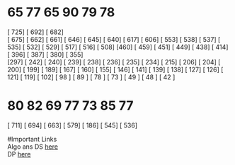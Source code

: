 # 65 77 65 90 79 78  

[ 725]
[ 692] 
[ 682]  
[ 675]
[ 662]
[ 661]
[ 646] 
[ 645] 
[ 640]
[ 617] 
[ 606]
[ 553]
[ 538]
[ 537] 
[ 535] 
[ 532] 
[ 529] 
[ 517] 
[ 516] 
[ 508] 
[460] 
[ 459] 
[ 451] 
[ 449] 
[ 438] 
[ 414] 
[ 396] 
[ 387] 
[ 380] 
[ 355]  
[297] 
[ 242] 
[ 240] 
[ 239] 
[ 238] 
[ 236] 
[ 235] 
[ 234] 
[ 215] 
[ 206] 
[ 204] 
[ 200] 
[ 199] 
[ 189] 
[ 167] 
[ 160] 
[ 155] 
[ 146] 
[ 141] 
[ 139] 
[ 138] 
[ 127] 
[ 126] 
[ 121] 
[ 119] 
[ 102] 
[ 98 ] 
[ 89 ] 
[ 78 ] 
[ 73 ] 
[ 49 ] 
[ 48 ] 
[ 42 ] 




# 80 82 69 77 73 85 77 
[ 711] 
[ 694] 
[ 663] 
[ 579] 
[ 186] 
[ 545] 
[ 536] 


#Important Links  
Algo ans DS [here](https://leetcode.com/discuss/general-discussion/494279/comprehensive-data-structure-and-algorithm-study-guide)  
DP [here](https://leetcode.com/discuss/general-discussion/458695/dynamic-programming-patterns)

